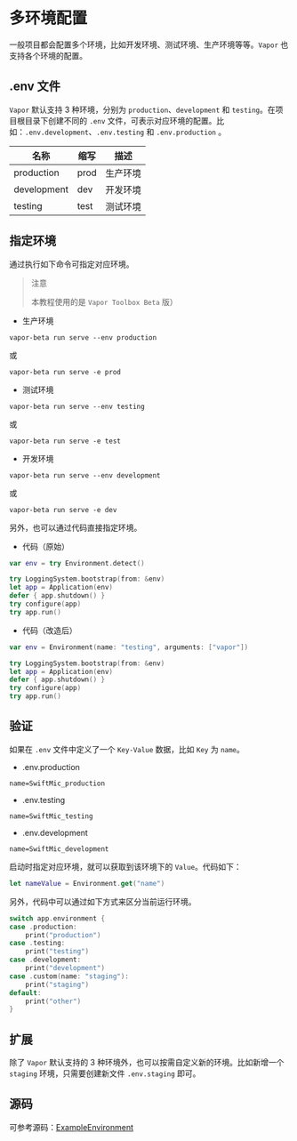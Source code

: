 # 多环境配置

一般项目都会配置多个环境，比如开发环境、测试环境、生产环境等等。`Vapor` 也支持各个环境的配置。

## .env 文件

`Vapor` 默认支持 3 种环境，分别为 `production`、`development` 和 `testing`。在项目根目录下创建不同的 `.env` 文件，可表示对应环境的配置。比如：`.env.development`、`.env.testing` 和 `.env.production` 。

| 名称 | 缩写 | 描述 |
| ---- | ---- | ---- |
| production | prod | 生产环境 |
| development | dev | 开发环境 |
| testing | test | 测试环境 |

## 指定环境

通过执行如下命令可指定对应环境。

> 注意
>
> 本教程使用的是 `Vapor Toolbox Beta` 版）

* 生产环境

```shell
vapor-beta run serve --env production
```

或

```shell
vapor-beta run serve -e prod
```

* 测试环境

```shell
vapor-beta run serve --env testing
```

或

```shell
vapor-beta run serve -e test
```

* 开发环境

```shell
vapor-beta run serve --env development
```

或

```shell
vapor-beta run serve -e dev
```

另外，也可以通过代码直接指定环境。

* 代码（原始）

```swift
var env = try Environment.detect()

try LoggingSystem.bootstrap(from: &env)
let app = Application(env)
defer { app.shutdown() }
try configure(app)
try app.run()
```

* 代码（改造后）

```swift
var env = Environment(name: "testing", arguments: ["vapor"])

try LoggingSystem.bootstrap(from: &env)
let app = Application(env)
defer { app.shutdown() }
try configure(app)
try app.run()
```

## 验证

如果在 `.env` 文件中定义了一个 `Key-Value` 数据，比如 `Key` 为 `name`。

* .env.production

```
name=SwiftMic_production
```

* .env.testing

```
name=SwiftMic_testing
```

* .env.development

```
name=SwiftMic_development
```

启动时指定对应环境，就可以获取到该环境下的 `Value`。代码如下：

```swift
let nameValue = Environment.get("name")
```

另外，代码中可以通过如下方式来区分当前运行环境。

```swift
switch app.environment {
case .production:
    print("production")
case .testing:
    print("testing")
case .development:
    print("development")
case .custom(name: "staging"):
    print("staging")
default:
    print("other")
}
```

## 扩展

除了 `Vapor` 默认支持的 3 种环境外，也可以按需自定义新的环境。比如新增一个 `staging` 环境，只需要创建新文件 `.env.staging` 即可。

## 源码

可参考源码：[ExampleEnvironment](https://github.com/CaryZheng/Vapor4-Tutorial/tree/master/code/ExampleEnvironment)